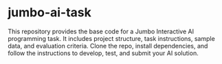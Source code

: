 # jumbo-ai-task
This repository provides the base code for a Jumbo Interactive AI programming task. It includes project structure, task instructions, sample data, and evaluation criteria. Clone the repo, install dependencies, and follow the instructions to develop, test, and submit your AI solution.
